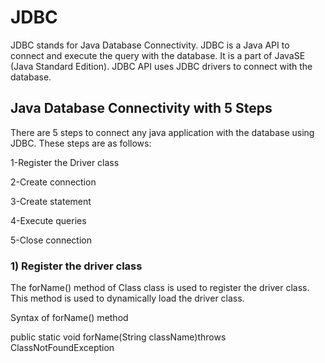 # JDBC
JDBC stands for Java Database Connectivity. JDBC is a Java API to connect and execute the query with the database. It is a part of JavaSE (Java Standard Edition). JDBC API uses JDBC drivers to connect with the database.
## Java Database Connectivity with 5 Steps
There are 5 steps to connect any java application with the database using JDBC. These steps are as follows:

1-Register the Driver class

2-Create connection

3-Create statement

4-Execute queries

5-Close connection

### 1) Register the driver class
The forName() method of Class class is used to register the driver class. This method is used to dynamically load the driver class.

Syntax of forName() method

public static void forName(String className)throws ClassNotFoundException
